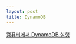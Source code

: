 ```yaml
---
layout: post
title: DynamoDB
---
```


[컴퓨터에서 DynamoDB 실행](http://docs.aws.amazon.com/ko_kr/amazondynamodb/latest/developerguide/DynamoDBLocal.html)
